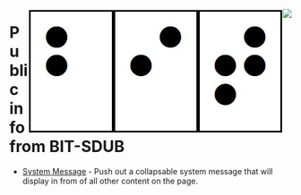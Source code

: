 <img style="float:right;" height=100vh width= auto  src="nerd.jpg"><img style="float:right;" src="bit.jpg">
# Public info from BIT-SDUB
- [System Message](https://bit-sdub.github.io/systemMessage/) - Push out a collapsable system message that will display in from of all other content on the page.

